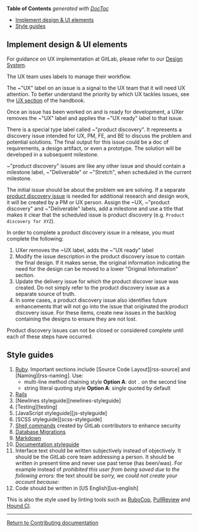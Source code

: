 <!-- START doctoc generated TOC please keep comment here to allow auto update -->
<!-- DON'T EDIT THIS SECTION, INSTEAD RE-RUN doctoc TO UPDATE -->
**Table of Contents**  *generated with [DocToc](https://github.com/thlorenz/doctoc)*

- [Implement design & UI elements](#implement-design--ui-elements)
- [Style guides](#style-guides)

<!-- END doctoc generated TOC please keep comment here to allow auto update -->

## Implement design & UI elements

For guidance on UX implementation at GitLab, please refer to our [Design System](https://design.gitlab.com/).

The UX team uses labels to manage their workflow.

The  ~"UX" label on an issue is a signal to the UX team that it will need UX attention.
To better understand the priority by which UX tackles issues, see the [UX section](https://about.gitlab.com/handbook/engineering/ux) of the handbook.

Once an issue has been worked on and is ready for development, a UXer removes the ~"UX" label and applies the ~"UX ready" label to that issue.

There is a special type label called ~"product discovery". It represents a discovery issue intended for UX, PM, FE, and BE to discuss the problem and potential solutions. The final output for this issue could be a doc of requirements, a design artifact, or even a prototype. The solution will be developed in a subsequent milestone.

~"product discovery" issues are like any other issue and should contain a milestone label, ~"Deliverable" or ~"Stretch", when scheduled in the current milestone.

The initial issue should be about the problem we are solving. If a separate [product discovery issue](#product-discovery-issues) is needed for additional research and design work, it will be created by a PM or UX person. Assign the ~UX, ~"product discovery" and ~"Deliverable" labels, add a milestone and use a title that makes it clear that the scheduled issue is product discovery
(e.g. `Product discovery for XYZ`).

In order to complete a product discovery issue in a release, you must complete the following:

1. UXer removes the ~UX label, adds the ~"UX ready" label
1. Modify the issue description in the product discovery issue to contain the final design. If it makes sense, the original information indicating the need for the design can be moved to a lower "Original Information" section.
1. Update the delivery issue for which the product discover issue was created. Do not simply refer to the product discovery issue as a separate source of truth.
1. In some cases, a product discovery issue also identifies future enhancements that will not go into the issue that originated the product discovery issue. For these items, create new issues in the backlog containing the designs to ensure they are not lost.

Product discovery issues can not be closed or considered complete until each
of these steps have occurred.

## Style guides

1.  [Ruby](https://github.com/bbatsov/ruby-style-guide).
    Important sections include [Source Code Layout][rss-source] and
    [Naming][rss-naming]. Use:
    - multi-line method chaining style **Option A**: dot `.` on the second line
    - string literal quoting style **Option A**: single quoted by default
1.  [Rails](https://github.com/bbatsov/rails-style-guide)
1.  [Newlines styleguide][newlines-styleguide]
1.  [Testing][testing]
1.  [JavaScript styleguide][js-styleguide]
1.  [SCSS styleguide][scss-styleguide]
1.  [Shell commands](../shell_commands.md) created by GitLab
    contributors to enhance security
1.  [Database Migrations](../migration_style_guide.md)
1.  [Markdown](http://www.cirosantilli.com/markdown-styleguide)
1.  [Documentation styleguide](https://docs.gitlab.com/ee/development/documentation/styleguide.html)
1.  Interface text should be written subjectively instead of objectively. It
    should be the GitLab core team addressing a person. It should be written in
    present time and never use past tense (has been/was). For example instead
    of _prohibited this user from being saved due to the following errors:_ the
    text should be _sorry, we could not create your account because:_
1.  Code should be written in [US English][us-english]

This is also the style used by linting tools such as
[RuboCop](https://github.com/bbatsov/rubocop),
[PullReview](https://www.pullreview.com/) and [Hound CI](https://houndci.com).

---

[Return to Contributing documentation](index.md)
